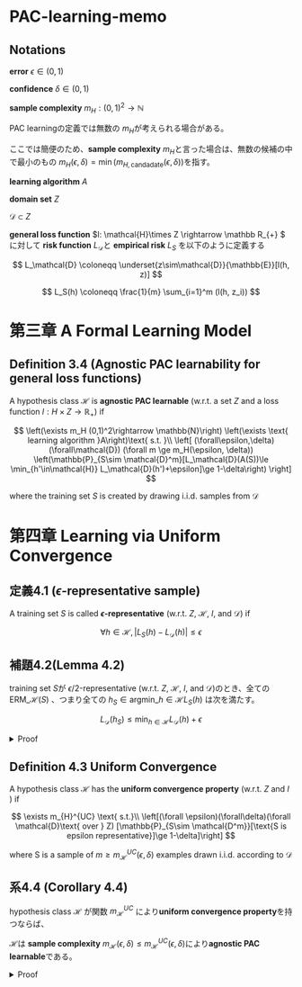 # PAC-learning-memo

## Notations
**error** $\epsilon \in (0,1)$

**confidence** $\delta\in(0,1)$

**sample complexity** $m_H : (0,1)^2 \rightarrow \mathbb{N}$

PAC learningの定義では無数の $m_H$が考えられる場合がある。

ここでは簡便のため、**sample complexity** $m_H$と言った場合は、無数の候補の中で最小のもの $m_H(\epsilon, \delta) = \min(m_{H,\text{candadate}}(\epsilon, \delta))$を指す。

**learning algorithm** $A$

**domain set** $Z$

$\mathcal{D}\subset Z$


**general loss function**  $l: \mathcal{H}\times Z \rightarrow \mathbb R_{+} $
に対して
**risk function** $L_\mathcal{D}$と **empirical risk** $L_S$ を以下のように定義する

$$
L_\mathcal{D} \coloneqq \underset{z\sim\mathcal{D}}{\mathbb{E}}[l(h, z)]
$$

$$
L_S(h) \coloneqq \frac{1}{m} \sum_{i=1}^m (l(h, z_i))
$$

# 第三章 A Formal Learning Model

## Definition 3.4 (Agnostic PAC learnability for general loss functions)

A hypothesis class $\mathcal{H}$ is **agnostic PAC learnable**
(w.r.t. a set $Z$ and a loss function $l : H \times Z \rightarrow \mathbb{R}_{+}$) if

$$
\left(\exists m_H (0,1)^2\rightarrow \mathbb{N}\right)
\left(\exists \text{ learning algorithm }A\right)\text{ s.t. }\\
\left[
(\forall\epsilon,\delta)
(\forall\mathcal{D})
(\forall m \ge m_H(\epsilon, \delta))
\left(\mathbb{P}_{S\sim \mathcal{D}^m}[L_\mathcal{D}(A(S))\le \min_{h'\in\mathcal{H}} L_\mathcal{D}(h')+\epsilon]\ge 1-\delta\right)
\right]
$$

where the training set $S$ is created by drawing i.i.d. samples from $\mathcal{D}$

# 第四章 Learning via Uniform Convergence
## 定義4.1 ($\epsilon$-representative sample)
A training set $S$ is called **$\epsilon$-representative** (w.r.t. $Z$, $\mathcal{H}$, $l$, and $\mathcal{D}$) if

$$
\forall h\in\mathcal{H}, |L_S(h)-L_\mathcal{D}(h)|\le \epsilon
$$


## 補題4.2(Lemma 4.2)
training set $S$が $\epsilon/2$-representative (w.r.t. $Z$, $\mathcal{H}$, $l$, and $\mathcal{D}$)のとき、全ての
$\text{ERM}\_\mathcal{H}(S)$
、つまり全ての $h_S\in \text{argmin}\_{h\in\mathcal{H}} L_S(h)$
は次を満たす。

$$
L_\mathcal{D}(h_S) \le \min_{h\in\mathcal{H}}L_\mathcal{D}(h)+\epsilon
$$
<details>
<summary>Proof</summary>

Sが$\epsilon/2$ representativeであるから、

$|L_S(h_S) - L_D(h_S)| \le \epsilon/2$

$\therefore L_D(h_S) \le L_S(h_S)+\epsilon/2$ 

また、定義より $L_S(h_S) = \min_{h\in\mathcal{H}}(L_S(h))$であるから、

$\therefore L_S(h_S)+\epsilon/2 \le L_S(h)+\epsilon/2$

また、 $S$は $\epsilon/2$ representativeであるから、

$L_S(h) \le L_D(h) + \epsilon/2$

$\therefore L_S(h) + \epsilon/2 \le L_D(h)+\epsilon/2 + \epsilon/2 = L_D(h) + \epsilon$

まとめると、すべての $h\in\mathcal{H}$に対して

$$L_D(h_S) \le L_S(h_S) + \epsilon/2 \le L_S(h) + \epsilon/2 \le L_D(h) + \epsilon/2 + \epsilon/2 = L_D(h) + \epsilon$$

したがって、Sが $\epsilon/2$ representative ならば、 $(\forall h \in \mathcal{H})[L_D(h_S)\le L_D(h)+\epsilon]$

したがって、Sが $\epsilon/2$ representativeならば、  $L_D(h_S)\le \min_{h\in\mathcal{H}} L_D(h) + \epsilon$ 
</details>

## Definition 4.3 Uniform Convergence

A hypothesis class $\mathcal{H}$ has the **uniform convergence property** (w.r.t. $Z$ and $l$ ) if

$$
\exists m_{H}^{UC} \text{ s.t.}\\
\left[(\forall \epsilon)(\forall\delta)(\forall \mathcal{D}\text{ over } Z)
[\mathbb{P}_{S\sim \mathcal{D^m}}[\text{S is epsilon representative}]\ge 1-\delta]\right]
$$

where S is a sample of $m\ge m_\mathcal{H}^{UC}(\epsilon, \delta)$ examples drawn i.i.d. according to $\mathcal{D}$

## 系4.4 (Corollary 4.4)
hypothesis class $\mathcal{H}$ が関数
$m_\mathcal{H}^{UC}$
により**uniform convergence property**を持つならば、

$\mathcal{H}$は **sample complexity** $m_\mathcal{H}(\epsilon, \delta) \le m_\mathcal{H}^{UC}(\epsilon, \delta)$により**agnostic PAC learnable**である。

<details>
<summary>Proof</summary>

uniform convergenceの定義により

$$(\forall \epsilon \in (0,1))(\forall\delta)(\forall \mathcal{D}\text{ over } Z)[\mathbb{P}_{S\sim \mathcal{D^m}}[\text{S is epsilon representative}]\ge 1-\delta]$$

$$\therefore(\forall \epsilon \in (0,2))(\forall\delta)(\forall \mathcal{D}\text{ over } Z)[\mathbb{P}_{S\sim \mathcal{D^m}}[\text{S is epsilon/2 representative}]\ge 1-\delta]$$

$$\therefore(\forall \epsilon \in (0,1))(\forall\delta)(\forall \mathcal{D}\text{ over } Z)[\mathbb{P}_{S\sim \mathcal{D^m}}[\text{S is epsilon/2 representative}]\ge 1-\delta]$$

補題4.2より

$$\therefore (\forall \epsilon \in (0,1))(\forall\delta)(\forall \mathcal{D}\text{ over } Z) [\mathbb{P}\_{S\sim \mathcal{D^m}} [L_\mathcal{D}(h_S)\le \min_{h'\in \mathcal{H}} L_\mathcal{D}(h')+\epsilon ]\ge 1-\delta] $$

したがって、 $m_\mathcal{H}^{UC}(\epsilon/2, \delta)$ はagnostic PAC learnableにおける要請を満たす。


したがって、 $\mathcal{H}$ は sample complexity $m_\mathcal{H}(\epsilon, \delta) \le m_\mathcal{H}^{UC}(\epsilon/2, \delta))$ でagnostic PAC learnableである。

</details>
